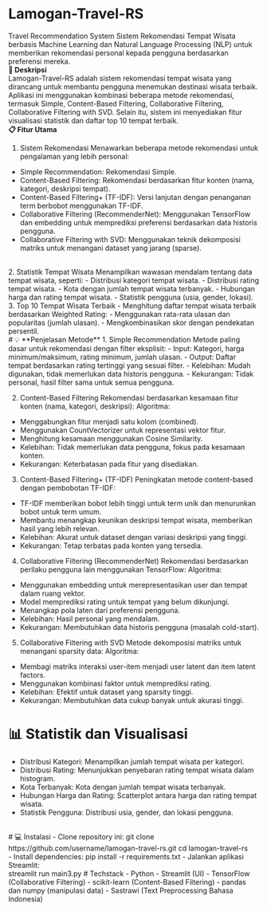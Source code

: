 # Lamogan-Travel-RS
Travel Recommendation System
Sistem Rekomendasi Tempat Wisata berbasis Machine Learning dan Natural Language Processing (NLP) untuk memberikan rekomendasi personal kepada pengguna berdasarkan preferensi mereka.
<br>
**📌 Deskripsi** <br>
Lamogan-Travel-RS adalah sistem rekomendasi tempat wisata yang dirancang untuk membantu pengguna menemukan destinasi wisata terbaik. Aplikasi ini menggunakan kombinasi beberapa metode rekomendasi, termasuk Simple,  Content-Based Filtering, Collaborative Filtering, Collaborative Filtering with SVD. Selain itu, sistem ini menyediakan fitur visualisasi statistik dan daftar top 10 tempat terbaik.
<br>
**📋 Fitur Utama**<br>
1. Sistem Rekomendasi
Menawarkan beberapa metode rekomendasi untuk pengalaman yang lebih personal:
- Simple Recommendation: Rekomendasi Simple.
- Content-Based Filtering: Rekomendasi berdasarkan fitur konten (nama, kategori, deskripsi tempat).
- Content-Based Filtering+ (TF-IDF): Versi lanjutan dengan penanganan term berbobot menggunakan TF-IDF.
- Collaborative Filtering (RecommenderNet): Menggunakan TensorFlow dan embedding untuk memprediksi preferensi berdasarkan data historis pengguna.
- Collaborative Filtering with SVD: Menggunakan teknik dekomposisi matriks untuk menangani dataset yang jarang (sparse).
<br>
2. Statistik Tempat Wisata
Menampilkan wawasan mendalam tentang data tempat wisata, seperti:
- Distribusi kategori tempat wisata.
- Distribusi rating tempat wisata.
- Kota dengan jumlah tempat wisata terbanyak.
- Hubungan harga dan rating tempat wisata.
- Statistik pengguna (usia, gender, lokasi).
<br>
3. Top 10 Tempat Wisata Terbaik
- Menghitung daftar tempat wisata terbaik berdasarkan Weighted Rating:
- Menggunakan rata-rata ulasan dan popularitas (jumlah ulasan).
- Mengkombinasikan skor dengan pendekatan persentil.

<br>
# 💡 **Penjelasan Metode**
1. Simple Recommendation
Metode paling dasar untuk rekomendasi dengan filter eksplisit:
- Input: Kategori, harga minimum/maksimum, rating minimum, jumlah ulasan.
- Output: Daftar tempat berdasarkan rating tertinggi yang sesuai filter.
- Kelebihan: Mudah digunakan, tidak memerlukan data historis pengguna.
- Kekurangan: Tidak personal, hasil filter sama untuk semua pengguna.

2. Content-Based Filtering
Rekomendasi berdasarkan kesamaan fitur konten (nama, kategori, deskripsi):
Algoritma:
- Menggabungkan fitur menjadi satu kolom (combined).
- Menggunakan CountVectorizer untuk representasi vektor fitur.
- Menghitung kesamaan menggunakan Cosine Similarity.
- Kelebihan: Tidak memerlukan data pengguna, fokus pada kesamaan konten.
- Kekurangan: Keterbatasan pada fitur yang disediakan.

3. Content-Based Filtering+ (TF-IDF)
Peningkatan metode content-based dengan pembobotan TF-IDF:
- TF-IDF memberikan bobot lebih tinggi untuk term unik dan menurunkan bobot untuk term umum.
- Membantu menangkap keunikan deskripsi tempat wisata, memberikan hasil yang lebih relevan.
- Kelebihan: Akurat untuk dataset dengan variasi deskripsi yang tinggi.
- Kekurangan: Tetap terbatas pada konten yang tersedia.

4. Collaborative Filtering (RecommenderNet)
Rekomendasi berdasarkan perilaku pengguna lain menggunakan TensorFlow:
Algoritma:
- Menggunakan embedding untuk merepresentasikan user dan tempat dalam ruang vektor.
- Model memprediksi rating untuk tempat yang belum dikunjungi.
- Menangkap pola laten dari preferensi pengguna.
- Kelebihan: Hasil personal yang mendalam.
- Kekurangan: Membutuhkan data historis pengguna (masalah cold-start).

5. Collaborative Filtering with SVD
Metode dekomposisi matriks untuk menangani sparsity data:
Algoritma:
- Membagi matriks interaksi user-item menjadi user latent dan item latent factors.
- Menggunakan kombinasi faktor untuk memprediksi rating.
- Kelebihan: Efektif untuk dataset yang sparsity tinggi.
- Kekurangan: Membutuhkan data cukup banyak untuk akurasi tinggi.
# 📊 Statistik dan Visualisasi
- Distribusi Kategori: Menampilkan jumlah tempat wisata per kategori.
- Distribusi Rating: Menunjukkan penyebaran rating tempat wisata dalam histogram.
- Kota Terbanyak: Kota dengan jumlah tempat wisata terbanyak.
- Hubungan Harga dan Rating: Scatterplot antara harga dan rating tempat wisata.
- Statistik Pengguna: Distribusi usia, gender, dan lokasi pengguna.
<br>
# 💻 Instalasi
- Clone repository ini:
git clone https://github.com/username/lamogan-travel-rs.git
cd lamogan-travel-rs
<br>
- Install dependencies:
pip install -r requirements.txt
- Jalankan aplikasi Streamlit:
<br>
streamlit run main3.py
# Techstack
- Python
- Streamlit (UI)
- TensorFlow (Collaborative Filtering)
- scikit-learn (Content-Based Filtering)
- pandas dan numpy (manipulasi data)
- Sastrawi (Text Preprocessing Bahasa Indonesia)
